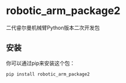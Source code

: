 # robotic_arm_package2  
  
二代睿尔曼机械臂Python版本二次开发包  
  
## 安装  
  
你可以通过pip来安装这个包：  
  
```bash  
pip install robotic_arm_package2